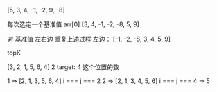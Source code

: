 [5, 3, 4, -1, -2, 9, -8]

每次选定一个基准值 arr[0]
[3, 4, -1, -2, -8, 5, 9]

对 基准值 左右边 重复上述过程
左边：
[-1, -2, -8, 3, 4, 5, 9]

topK

[3, 2, 1, 5, 6, 4] 2
target: 4 这个位置的数

1 => [2, 1, 3, 5, 6, 4] i === j === 2
2 => [2, 1, 3, 4, 5, 6] i === j === 4
=> 5